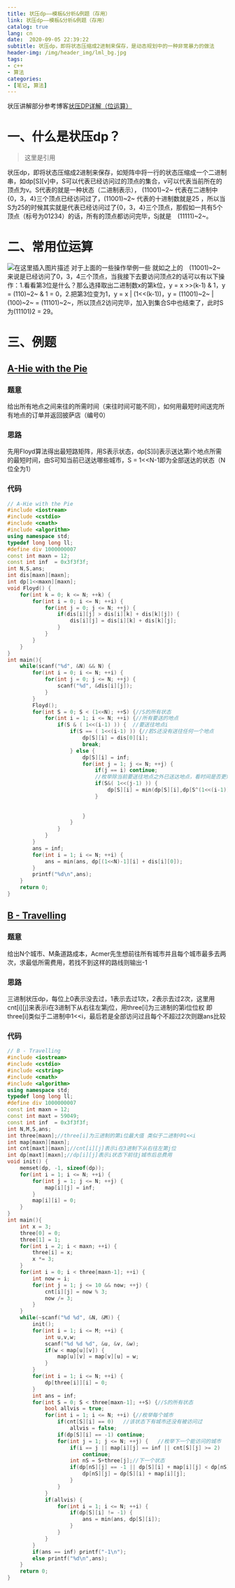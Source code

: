 ```yaml
---
title: 状压dp——模板&分析&例题（存用）
link: 状压dp——模板&分析&例题（存用）
catalog: true
lang: cn
date:  2020-09-05 22:39:22 
subtitle: 状压dp，即将状态压缩成2进制来保存，是动态规划中的一种非常暴力的做法
header-img: /img/header_img/lml_bg.jpg
tags:
- c++
- 算法
categories:
- [笔记, 算法]
---
```


状压讲解部分参考博客[状压DP详解（位运算）](https://www.cnblogs.com/smallhester/p/10394328.html)
# 一、什么是状压dp？

> 这里是引用

   状压dp，即将状态压缩成2进制来保存，如矩阵中将一行的状态压缩成一个二进制串，如dp[S][v]中，S可以代表已经访问过的顶点的集合，v可以代表当前所在的顶点为v。S代表的就是一种状态（二进制表示）， (11001)~2~  代表在二进制中{0，3，4}三个顶点已经访问过了，(11001)~2~ 代表的十进制数就是25 ，所以当S为25的时候其实就是代表已经访问过了{0，3，4}三个顶点，那假如一共有5个顶点（标号为01234）的话，所有的顶点都访问完毕，Sj就是　(11111)~2~。

# 二、常用位运算
![在这里插入图片描述](https://img-blog.csdnimg.cn/20200814161751719.png?x-oss-process=image/watermark,type_ZmFuZ3poZW5naGVpdGk,shadow_10,text_aHR0cHM6Ly9ibG9nLmNzZG4ubmV0L3FxXzQ1ODkwNTMz,size_16,color_FFFFFF,t_70#pic_center)
对于上面的一些操作举例一些
就如之上的　(11001)~2~　来说是已经访问了0，3，4三个顶点，当我接下去要访问顶点2的话可以有以下操作：1.看看第3位是什么？那么选择取出二进制数x的第k位，y = x >>(k-1) & 1，y = (110)~2~ & 1 = 0，2.把第3位变为1，y = x | (1<<(k-1))，y = (11001)~2~  |  (100)~2~ = (11101)~2~，所以顶点2访问完毕，加入到集合S中也结束了，此时S为(11101)2 = 29。


# 三、例题
## [A-Hie with the Pie](https://vjudge.net/contest/389291#problem/A)
### 题意
给出所有地点之间来往的所需时间（来往时间可能不同），如何用最短时间送完所有地点的订单并返回披萨店（编号0）
### 思路
先用Floyd算法得出最短路矩阵，用S表示状态，dp[S][i]表示送达第i个地点所需的最短时间，由S可知当前已送达哪些城市，S = 1<<N-1即为全部送达的状态（N位全为1）
### 代码
```cpp
// A-Hie with the Pie
#include <iostream>
#include <cstdio>
#include <cmath>
#include <algorithm>
using namespace std;
typedef long long ll;
#define div 1000000007
const int maxn = 12;
const int inf  = 0x3f3f3f;
int N,S,ans;
int dis[maxn][maxn];
int dp[1<<maxn][maxn];
void Floyd() {
    for(int k = 0; k <= N; ++k) {
        for(int i = 0; i <= N; ++i) {
            for(int j = 0; j <= N; ++j) {
                if(dis[i][j] > dis[i][k] + dis[k][j]) {
                    dis[i][j] = dis[i][k] + dis[k][j];
                }
            }
        }
    }
}
int main(){
    while(scanf("%d", &N) && N) {
        for(int i = 0; i <= N; ++i) {
            for(int j = 0; j <= N; ++j) {
                scanf("%d", &dis[i][j]);
            }
        }
        Floyd();
        for(int S = 0; S < (1<<N); ++S) {//S的所有状态
            for(int i = 1; i <= N; ++i) {//所有要送的地点
                if(S & ( 1<<(i-1) )) {  //要送往地点i
                    if(S == ( 1<<(i-1) )) {//若S还没有送往任何一个地点
                        dp[S][i] = dis[0][i];
                        break;
                    } else {
                        dp[S][i] = inf;
                        for(int j = 1; j <= N; ++j) {
                            if(j == i) continue;
                            //枚举除当前要送往地点之外已送达地点，看时间是否更短
                            if(S&( 1<<(j-1) )) {
                                dp[S][i] = min(dp[S][i],dp[S^(1<<(i-1))][j] + dis[j][i]);
                            }
                            
                            
                        }
                    }
                }
            }
        }
        ans = inf;
        for(int i = 1; i <= N; ++i) {
            ans = min(ans, dp[(1<<N)-1][i] + dis[i][0]);
        }
        printf("%d\n",ans);
    }
    return 0;
}
```
## [B - Travelling](https://vjudge.net/contest/389291#problem/B)
### 题意
给出N个城市、M条道路成本，Acmer先生想前往所有城市并且每个城市最多去两次，求最低所需费用，若找不到这样的路线则输出-1
### 思路
三进制状压dp，每位上0表示没去过，1表示去过1次，2表示去过2次，这里用cnt[i][j]来表示i在3进制下从右往左第j位，用three[i]为三进制的第i位位权 即three[i]类似于二进制中1<<i，最后若是全部访问过且每个不超过2次则跟ans比较
### 代码
```cpp
// B - Travelling
#include <iostream>
#include <cstdio>
#include <cstring>
#include <cmath>
#include <algorithm>
using namespace std;
typedef long long ll;
#define div 1000000007
const int maxn = 12;
const int maxt = 59049;
const int inf  = 0x3f3f3f;
int N,M,S,ans;
int three[maxn];//three[i]为三进制的第i位最大值 类似于二进制中1<<i
int map[maxn][maxn];
int cnt[maxt][maxn];//cnt[i][j]表示i在3进制下从右往左第j位
int dp[maxt][maxn];//dp[i][j]表示i状态下前往j城市后总费用
void init() {
    memset(dp, -1, sizeof(dp));
    for(int i = 1; i <= N; ++i) {
        for(int j = 1; j <= N; ++j) {
            map[i][j] = inf;
        }
        map[i][i] = 0;
    }
}
int main(){
    int x = 3;
    three[0] = 0;
    three[1] = 1;
    for(int i = 2; i < maxn; ++i) {
        three[i] = x;
        x *= 3;
    }
    for(int i = 0; i < three[maxn-1]; ++i) {
        int now = i;
        for(int j = 1; j <= 10 && now; ++j) {
            cnt[i][j] = now % 3;
            now /= 3;
        }
    }
    while(~scanf("%d %d", &N, &M)) {
        init();
        for(int i = 1; i <= M; ++i) {
            int u,v,w;
            scanf("%d %d %d", &u, &v, &w);
            if(w < map[u][v]) {
                map[u][v] = map[v][u] = w;
            }
        }
        for(int i = 1; i <= N; ++i) {
            dp[three[i]][i] = 0;
        }
        int ans = inf;
        for(int S = 0; S < three[maxn-1]; ++S) {//S的所有状态
            bool allvis = true;
            for(int i = 1; i <= N; ++i) {//枚举每个城市
                if(cnt[S][i] == 0)   //该状态下有城市还没有被访问过
                    allvis = false;
                if(dp[S][i] == -1) continue;
                for(int j = 1; j <= N; ++j) {   //枚举下一个能访问的城市
                    if(i == j || map[i][j] == inf || cnt[S][j] >= 2) 
                        continue;   
                    int nS = S+three[j];//下一个状态
                    if(dp[nS][j] == -1 || dp[S][i] + map[i][j] < dp[nS][j]) { //下一个城市的总费用小
                        dp[nS][j] = dp[S][i] + map[i][j];
                    }
                }
            }
            if(allvis) {
                for(int i = 1; i <= N; ++i) {
                    if(dp[S][i] != -1) {
                        ans = min(ans, dp[S][i]);
                    }
                }
            }
        }
        if(ans == inf) printf("-1\n");
        else printf("%d\n",ans);
    }
    return 0;
}
```
